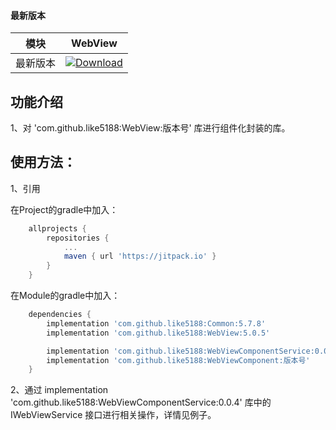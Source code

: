 #### 最新版本

模块|WebView
---|---
最新版本|[![Download](https://jitpack.io/v/like5188/WebView.svg)](https://jitpack.io/#like5188/WebView)

## 功能介绍

1、对 'com.github.like5188:WebView:版本号' 库进行组件化封装的库。

## 使用方法：

1、引用

在Project的gradle中加入：
```groovy
    allprojects {
        repositories {
            ...
            maven { url 'https://jitpack.io' }
        }
    }
```
在Module的gradle中加入：
```groovy
    dependencies {
        implementation 'com.github.like5188:Common:5.7.8'
        implementation 'com.github.like5188:WebView:5.0.5'

        implementation 'com.github.like5188:WebViewComponentService:0.0.4'
        implementation 'com.github.like5188:WebViewComponent:版本号'
    }
```

2、通过 implementation 'com.github.like5188:WebViewComponentService:0.0.4' 库中的 IWebViewService 接口进行相关操作，详情见例子。
